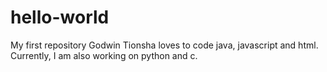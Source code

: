 # hello-world
My first repository
Godwin Tionsha loves to code java, javascript and html.
Currently, I am also working on python and c.
